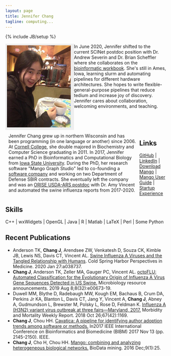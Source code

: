 ```yaml
---
layout: page
title: Jennifer Chang
tagline: computing...
---
```

{% include JB/setup %}

<style>
#nav {
    line-height:30px;
    background-color:#eeeeee;
    height:260px;
    width:205px;
    float:left;
    padding:5px; 
}
#section {
    width:400px;
    float:left;
    padding:10px; 
}
</style>

<div id="nav">
<img src="imgs/a.jpg" alt="alt text" style="width:200px;"/>
</div>

<div id="section">
Jennifer Chang grew up in northern Wisconsin and has been programming (in one language or another) since 2006. At <a href="https://www.cornellcollege.edu" target="_blank">Cornell College</a>, she double majored in Biochemistry and Computer Science graduating in 2011. In 2017, Jennifer earned a PhD in Bioinformatics and Computational Biology from <a href="https://www.bcb.iastate.edu/" target="_blank">Iowa State University</a>. During the PhD, her research software "Mango Graph Studio" led to co-founding a <a href="https://www.complexcomputation.com/en/" target="_blank">software company</a> and working on two Department of Defense SBIR contracts. She eventually left the company and was an <a href="https://orise.orau.gov/usda-ars/about-orise/index.html" target="_blank">ORISE USDA-ARS postdoc</a> with Dr. Amy Vincent and automated the swine influenza reports from 2017-2020.</div>

<p>In June 2020, Jennifer shifted to the current SCINet postdoc position with Dr. Andrew Severin and Dr. Brian Scheffler where she collaborates on the <a href="https://bioinformaticsworkbook.org" target="_blank">bioinformatic workbook</a>. She's still in Ames, Iowa, learning slurm and automating pipelines for different hardware architectures. She hopes to write flexible-general-purpose pipelines that reduce tedium and increase joy of discovery. Jennifer cares about collaboration, welcoming environments, and teaching.
</p>


<!-- This portfolio links to some of my programming projects, of which many have required cups and cups of coffee. I have a PhD in Bioinformatics and Computational Biology from Iowa State University. I grew up in northern Wisconsin and have been programming (in one language or another) since 2006. I am interested in writing practical and intuitive tools for data analysis and visualization. My specialization is network analysis and my PhD Project, the Mango Graph Studio software, has been licensed to a startup. I am currently working as an ORISE Postdoctoral Fellow at USDA-ARS on Influenza A viruses. -->

<p>
<br/>
<br/>
<br/>
</p>

## Links

[GitHub](https://github.com/j23414) &#124; [LinkedIn](https://www.linkedin.com/in/jenchang212) &#124; [Download Mango](http://www.complex.iastate.edu/download/Mango/index.html) &#124; [Mango User Guide](https://www.gitbook.com/book/j23414/mango-user-guide/details) &#124; [Startup Experience](https://www.complexcomputation.com/en)

    
## Skills

 C++ &#124; wxWidgets &#124; OpenGL &#124; Java &#124; R &#124; Matlab &#124; LaTeX &#124; Perl &#124; Some Python 

<!--
## Recent Posts

<ul class="posts">
  {% for post in site.posts %}
    <li><span>{{ post.date | date_to_string }}</span> &raquo; <a href="{{ BASE_PATH }}{{ post.url }}">{{ post.title }}</a></li>
  {% endfor %}
</ul>
-->

## Recent Publications

* Anderson TK, **Chang J**, Arendsee ZW, Venkatesh D, Souza CK, Kimble JB, Lewis NS, Davis CT, Vincent AL. [Swine Influenza A Viruses and the Tangled Relationship with Humans](http://perspectivesinmedicine.cshlp.org/content/early/2020/01/27/cshperspect.a038737). Cold Spring Harbor Perspectives in Medicine. 2020 Jan 27:a038737.
* **Chang J**, Anderson TK, Zeller MA, Gauger PC, Vincent AL. [octoFLU: Automated Classification for the Evolutionary Origin of Influenza A Virus Gene Sequences Detected in US Swine.](https://mra.asm.org/content/8/32/e00673-19.abstract) Microbiology resource announcements. 2019 Aug 8;8(32):e00673-19.
* Duwell MM, Blythe D, Radebaugh MW, Kough EM, Bachaus B, Crum DA, Perkins Jr KA, Blanton L, Davis CT, Jang Y, Vincent A, **Chang J**, Abney A, Gudmundson L, Brewster M, Polsky L, Rose D, Feldman K. [Influenza A (H3N2) variant virus outbreak at three fairs—Maryland, 2017.](https://www.ncbi.nlm.nih.gov/pmc/articles/PMC6290816/) Morbidity and Mortality Weekly Report. 2018 Oct 26;67(42):1169.
* **Chang J**, Chou HH. [Cavatica: A pipeline for identifying author adoption trends among software or methods.](https://ieeexplore.ieee.org/abstract/document/8217990) In2017 IEEE International Conference on Bioinformatics and Biomedicine (BIBM) 2017 Nov 13 (pp. 2145-2150). IEEE.
* **Chang J**, Cho H, Chou HH. [Mango: combining and analyzing heterogeneous biological networks.](https://biodatamining.biomedcentral.com/articles/10.1186/s13040-016-0105-5) BioData mining. 2016 Dec;9(1):25.
